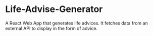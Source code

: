 # Life-Advise-Generator
A React Web App that generates life advices.
It fetches data from an external API to display in the form of advice.
